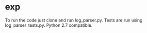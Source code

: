 # exp

To run the code just clone and run log_parser.py. Tests are run using log_parser_tests.py. Python 2.7 compatible.

